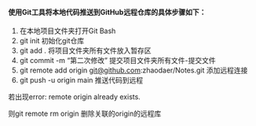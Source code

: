 #### 使用Git工具将本地代码推送到GitHub远程仓库的具体步骤如下：

1. 在本地项目文件夹打开Git Bash
2.  git init             初始化git仓库
3.  git add .          将项目文件夹所有文件放入暂存区
4.  git commit -m “第二次修改”         提交项目文件夹所有文件-提交文件
5.  git remote add origin git@github.com:zhaodaer/Notes.git   添加远程连接
6.  git push -u origin main      推送代码到远程



若出现error: remote origin already exists.

则git remote rm origin 删除关联的origin的远程库